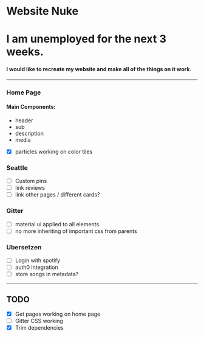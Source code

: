 # Website Nuke

# I am unemployed for the next 3 weeks.
#### I would like to recreate my website and make all of the things on it work.

---

### Home Page
#### Main Components:
  - header
  - sub
  - description
  - media
  - [x] particles working on color tiles

### Seattle
  - [ ] Custom pins
  - [ ] link reviews
  - [ ] link other pages / different cards?

### Gitter
  - [ ] material ui applied to all elements
  - [ ] no more inheriting of important css from parents

### Ubersetzen
  - [ ] Login with spotify
  - [ ] auth0 integration
  - [ ] store songs in metadata?
---

## TODO

- [x] Get pages working on home page
- [ ] Gitter CSS working
- [x] Trim dependencies
